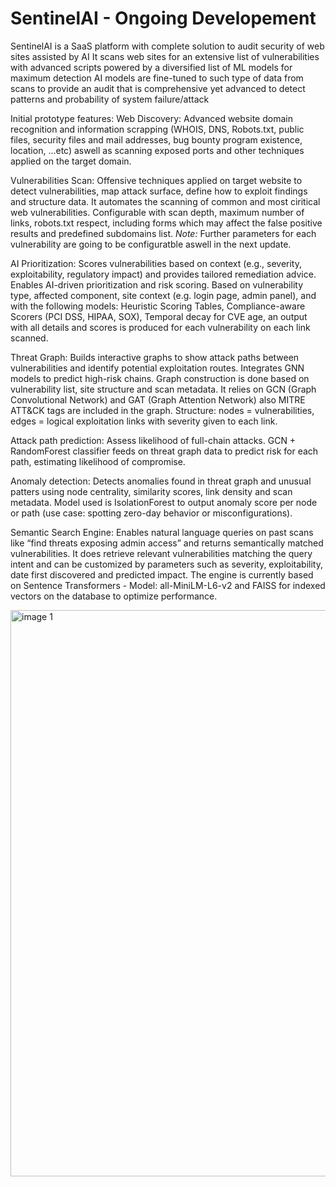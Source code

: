 # SentinelAI - Ongoing Developement
SentinelAI is a SaaS platform with complete solution to audit security of web sites assisted by AI
It scans web sites for an extensive list of vulnerabilities with advanced scripts powered by a diversified list of ML models for maximum detection
AI models are fine-tuned to such type of data from scans to provide an audit that is comprehensive yet advanced to detect patterns and probability of system failure/attack

Initial prototype features:
Web Discovery: Advanced website domain recognition and information scrapping (WHOIS, DNS, Robots.txt, public files, security files and mail addresses, bug bounty program existence, location, ...etc) aswell as scanning exposed ports and other techniques applied on the target domain.

Vulnerabilities Scan: Offensive techniques applied on target website to detect vulnerabilities, map attack surface, define how to exploit findings and structure data. It automates the scanning of common and most ciritical web vulnerabilities. Configurable with scan depth, maximum number of links, robots.txt respect, including forms which may affect the false positive results and predefined subdomains list.
*Note:* Further parameters for each vulnerability are going to be configuratble aswell in the next update.

AI Prioritization: Scores vulnerabilities based on context (e.g., severity, exploitability, regulatory impact) and provides tailored remediation advice. Enables AI-driven prioritization and risk scoring. Based on vulnerability type, affected component, site context (e.g. login page, admin panel), and with the following models: Heuristic Scoring Tables, Compliance-aware Scorers (PCI DSS, HIPAA, SOX), Temporal decay for CVE age, an output with all details and scores is produced for each vulnerability on each link scanned.

Threat Graph: Builds interactive graphs to show attack paths between vulnerabilities and identify potential exploitation routes. Integrates GNN models to predict high-risk chains. Graph construction is done based on vulnerability list, site structure and scan metadata. It relies on GCN (Graph Convolutional Network) and GAT (Graph Attention Network) also MITRE ATT&CK tags are included in the graph. Structure: nodes = vulnerabilities, edges = logical exploitation links with severity given to each link.

Attack path prediction: Assess likelihood of full-chain attacks. GCN + RandomForest classifier feeds on threat graph data to predict risk for each path, estimating likelihood of compromise.

Anomaly detection: Detects anomalies found in threat graph and unusual patters using node centrality, similarity scores, link density and scan metadata. Model used is IsolationForest to output anomaly score per node or path (use case: spotting zero-day behavior or misconfigurations).      

Semantic Search Engine: Enables natural language queries on past scans like “find threats exposing admin access” and returns semantically matched vulnerabilities. It does retrieve relevant vulnerabilities matching the query intent and can be customized by parameters such as severity, exploitability, date first discovered and predicted impact. The engine is currently based on Sentence Transformers - Model: all-MiniLM-L6-v2 and FAISS for indexed vectors on the database to optimize performance.


<img width="906" alt="image 1" src="https://github.com/user-attachments/assets/cb078c23-30ae-41fc-bb76-9a984f35621b" />



